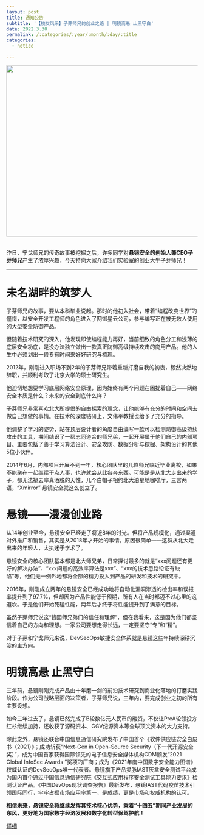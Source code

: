 ```yaml
---
layout: post
title: 通知公告
subtitle: '【校友风采】子芽师兄的创业之路 | 明镜高悬 止黑守白'
date: 2022.3.30
permalink: /:categories/:year/:month/:day/:title
categories:
  - notice

---
```


<div align=center>
<img src="https://github.com/xxycfhb/pku_exploit_files/blob/main/%E5%AD%90%E8%8A%BD.jpg?raw=true" width="800px" height="450px"/>
</div>
<br/>

昨日，宁戈师兄的传奇故事被挖掘之后，许多同学对**悬镜安全的创始人兼CEO子芽师兄**产生了浓厚兴趣，今天特向大家介绍我们实验室的创业大牛子芽师兄！

------------------

# 未名湖畔的筑梦人
子芽师兄的故事，要从本科毕业说起。那时的他初入社会，带着“编程改变世界”的憧憬，以安全开发工程师的角色进入了网御星云公司，参与编写正在被无数人使用的大型安全防御产品。



但随着技术研究的深入，他发现即使编程能力再好，当前细致的角色分工和浅薄的底层安全功底，是没办法独立做出一款真正防御高级持续攻击的商用产品。他的人生中必须划出一段专有时间来好好研究与梳理。



2012年，刚刚进入职场不到2年的子芽师兄带着重新打磨自我的初衷，毅然决然地辞职，并顺利考取了北京大学的硕士研究生。



他迫切地想要学习底层网络安全原理，因为始终有两个问题在困扰着自己——网络安全本质是什么？未来的安全到底什么样？





子芽师兄非常喜欢北大所提倡的自由探索的理念，让他能够有充分的时间和空间去做自己想做的事情。在技术的深度钻研上，文伟平教授也给予了充分的指导。



他调整了学习的姿势，站在顶层设计者的角度自由编写一款可以检测防御高级持续攻击的工具，期间结识了一帮志同道合的师兄弟，一起开展属于他们自己的内部项目。主要包括了善于学习算法设计、安全攻防、数据分析与挖掘、架构设计的其他5位小伙伴。



2014年6月，内部项目开展不到一年，核心团队里的几位师兄临近毕业离校，如果不能聚在一起继续干点人事，也许就会从此各奔东西。可能是是从北大走出来的学子，都无法褪去率真洒脱的天性，几个白帽子相约北大泊星地咖啡厅，三言两语，“Xmirror” 悬镜安全就这么创立了。

# 悬镜——漫漫创业路

从14年创业至今，悬镜安全已经走了将近8年的时光。但将产品规模化，通过渠道对外推广和销售，其实是从2018年才开始的事情。原因很简单——这群从北大走出来的年轻人，太执迷于学术了。



悬镜安全的核心团队基本都是北大师兄弟，日常探讨最多的就是“xxx问题还有更好的解决办法”、“xxx问题的高效率算法是xxx”、“xxx的技术思路论证有缺陷”等，他们无一例外地都将全部的精力投入到产品的研发和技术的研究中。



2016年，刚刚成立两年的悬镜安全已经成功地将自动化漏洞渗透的检出率和误报率提升到了97.7%，但却因为产品性能低于预期，所有人在当时都迈不过心里的这道坎。于是他们开始死磕性能，两年后才终于将性能提升到了满意的目标。



虽然子芽师兄说这“皆因师兄弟们的信任和理解”，但在我看来，这是因为他们都坚信着自己的方向和理想。一家公司要想走得长远，一定要坚守“专”和“精”。



对于子芽和宁戈师兄来说，DevSecOps敏捷安全体系就是悬镜这些年持续深耕沉淀的主方向。

# 明镜高悬  止黑守白

三年前，悬镜刚刚完成产品由十年磨一剑的前沿技术研究到商业化落地的打磨实践阶段。作为公司战略层面的决策者，子芽师兄说，三年内，要完成创业之初的所有主要设想。



如今三年过去了，悬镜已然完成了B轮数亿元人民币的融资，不仅让PreA轮领投方红杉继续加持，还收获了源码资本、GGV纪源资本等全球顶尖资本的大力支持。



除此之外，悬镜还联合中国信息通信研究院发布了中国首个《软件供应链安全白皮书（2021）》；成功斩获“Next-Gen in Open-Source Security（下一代开源安全奖）”，成为中国首家获得国际领先的电子信息安全媒体机构CDM颁发“2021 Global InfoSec Awards ”奖项的厂商；成为《2021年度中国数字安全能力图谱》权威认证的DevSecOps唯一代表者。悬镜旗下产品灵脉IAST灰盒安全测试平台成为国内首个通过中国信息通信研究院《交互式应用程序安全测试工具能力要求》检测认证产品。《中国DevOps现状调查报告》最新发布，悬镜IAST代码疫苗技术引领国际同行，牢牢占据市场应用率第一，是成绩，更是市场和权威机构的认可。



**相信未来，悬镜安全将继续发挥其技术核心优势，乘着“十四五”期间产业发展的东风，更好地为国家数字经济发展和数字化转型保驾护航！**

[详细](https://mp.weixin.qq.com/s/qsxOg59SkisgjPRMGw-G4w)


